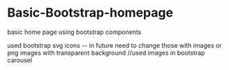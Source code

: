 # Basic-Bootstrap-homepage
basic home page using bootstrap components
    
used bootstrap svg icons -- in future need to change those with images or png images with transparent background
 //used images in bootstrap carousel           
   
      
     
   
